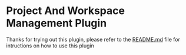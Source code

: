 # Project And Workspace Management Plugin          

Thanks for trying out this plugin, please refer to the
[README.md](https://github.com/tshrpl/ProjectAndWorkspaceManagement#readme)
file for intructions on how to use this plugin